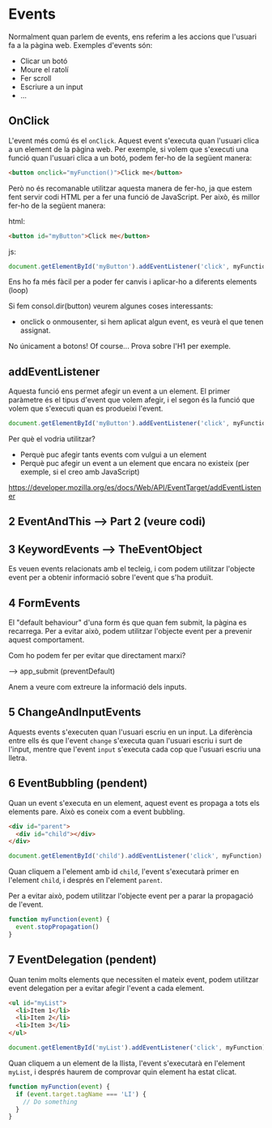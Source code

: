 # Events

Normalment quan parlem de events, ens referim a les accions que l'usuari fa a la pàgina web. Exemples d'events són:

- Clicar un botó
- Moure el ratolí
- Fer scroll
- Escriure a un input
- ...

## OnClick

L'event més comú és el `onClick`. Aquest event s'executa quan l'usuari clica a un element de la pàgina web. Per exemple, si volem que s'executi una funció quan l'usuari clica a un botó, podem fer-ho de la següent manera:

```html
<button onclick="myFunction()">Click me</button>
```

Però no és recomanable utilitzar aquesta manera de fer-ho, ja que estem fent servir codi HTML per a fer una funció de JavaScript. Per això, és millor fer-ho de la següent manera:

html:

```html
<button id="myButton">Click me</button>
```

js:

```javascript
document.getElementById('myButton').addEventListener('click', myFunction)
```

Ens ho fa més fàcil per a poder fer canvis i aplicar-ho a diferents elements (loop)

Si fem consol.dir(button) veurem algunes coses interessants:

- onclick o onmousenter, si hem aplicat algun event, es veurà el que tenen assignat.

No únicament a botons! Of course... Prova sobre l'H1 per exemple.

## addEventListener

Aquesta funció ens permet afegir un event a un element. El primer paràmetre és el tipus d'event que volem afegir, i el segon és la funció que volem que s'executi quan es produeixi l'event.

```javascript
document.getElementById('myButton').addEventListener('click', myFunction)
```

Per què el vodria utilitzar?

- Perquè puc afegir tants events com vulgui a un element
- Perquè puc afegir un event a un element que encara no existeix (per exemple, si el creo amb JavaScript)

https://developer.mozilla.org/es/docs/Web/API/EventTarget/addEventListener

## 2 EventAndThis --> Part 2 (veure codi)

## 3 KeywordEvents --> TheEventObject

Es veuen events relacionats amb el tecleig, i com podem utilitzar l'objecte event per a obtenir informació sobre l'event que s'ha produït.

## 4 FormEvents

El "default behaviour" d'una form és que quan fem submit, la pàgina es recarrega. Per a evitar això, podem utilitzar l'objecte event per a prevenir aquest comportament.

Com ho podem fer per evitar que directament marxi?

--> app_submit (preventDefault)

Anem a veure com extreure la informació dels inputs.

## 5 ChangeAndInputEvents

Aquests events s'executen quan l'usuari escriu en un input. La diferència entre ells és que l'event `change` s'executa quan l'usuari escriu i surt de l'input, mentre que l'event `input` s'executa cada cop que l'usuari escriu una lletra.

## 6 EventBubbling (pendent)

Quan un event s'executa en un element, aquest event es propaga a tots els elements pare. Això es coneix com a event bubbling.

```html
<div id="parent">
  <div id="child"></div>
</div>
```

```javascript
document.getElementById('child').addEventListener('click', myFunction)
```

Quan cliquem a l'element amb id `child`, l'event s'executarà primer en l'element `child`, i després en l'element `parent`.

Per a evitar això, podem utilitzar l'objecte event per a parar la propagació de l'event.

```javascript
function myFunction(event) {
  event.stopPropagation()
}
```

## 7 EventDelegation (pendent)

Quan tenim molts elements que necessiten el mateix event, podem utilitzar event delegation per a evitar afegir l'event a cada element.

```html
<ul id="myList">
  <li>Item 1</li>
  <li>Item 2</li>
  <li>Item 3</li>
</ul>
```

```javascript
document.getElementById('myList').addEventListener('click', myFunction)
```

Quan cliquem a un element de la llista, l'event s'executarà en l'element `myList`, i després haurem de comprovar quin element ha estat clicat.

```javascript
function myFunction(event) {
  if (event.target.tagName === 'LI') {
    // Do something
  }
}
```

